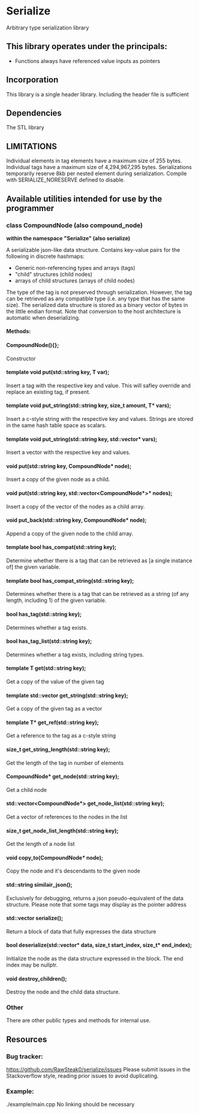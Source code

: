 # Serialize

Arbitrary type serialization library

## This library operates under the principals:

- Functions always have referenced value inputs as pointers

## Incorporation

This library is a single header library. Including the header file is sufficient

## Dependencies

The STL library

## LIMITATIONS

Individual elements in tag elements have a maximum size of 255 bytes. 
Individual tags have a maximum size of 4,294,967,295 bytes. 
Serializations temporarily reserve 8kb per nested element during serialization. Compile with SERIALIZE_NORESERVE defined to disable.

## Available utilities intended for use by the programmer

### class CompoundNode (also compound_node)
**within the namespace "Serialize" (also serialize)**

A serializable json-like data structure. Contains key-value pairs for the following in discrete hashmaps:

- Generic non-referencing types and arrays (tags)
- "child" structures (child nodes)
- arrays of child structures (arrays of child nodes)

The type of the tag is not preserved through serialization. However, the tag can be retrieved as any compatible type (i.e. any type that has the same size). The serialized data structure is stored as a binary vector of bytes in the little endian format. Note that conversion to the host architecture is automatic when deserializing.

#### Methods:

#### CompoundNode(){};

Constructor

#### template<typename T> void put(std::string key, T var);

Insert a tag with the respective key and value. This will safley override and replace an existing tag, if present.


#### template<typename T> void put_string(std::string key, size_t amount, T* vars);

Insert a c-style string with the respective key and values. Strings are stored in the same hash table space as scalars.


#### template<typename T> void put_string(std::string key, std::vector<T>* vars);

Insert a vector with the respective key and values.


#### void put(std::string key, CompoundNode* node);

Insert a copy of the given node as a child.


#### void put(std::string key, std::vector<CompoundNode*>* nodes);

Insert a copy of the vector of the nodes as a child array.


#### void put_back(std::string key, CompoundNode* node);

Append a copy of the given node to the child array.


#### template<typename T> bool has_compat(std::string key);

Determine whether there is a tag that can be retrieved as [a single instance of] the given variable.


#### template<typename T> bool has_compat_string(std::string key);

Determines whether there is a tag that can be retrieved as a string (of any length, including 1) of the given variable.


#### bool has_tag(std::string key);

Determines whether a tag exists.


#### bool has_tag_list(std::string key);

Determines whether a tag exists, including string types.


#### template<typename T> T get(std::string key);

Get a copy of the value of the given tag


#### template<typename T> std::vector<T> get_string(std::string key);

Get a copy of the given tag as a vector


#### template<typename T> T* get_ref(std::string key);

Get a reference to the tag as a c-style string


#### size_t get_string_length(std::string key);

Get the length of the tag in number of elements


#### CompoundNode* get_node(std::string key);

Get a child node


#### std::vector<CompoundNode*> get_node_list(std::string key);

Get a vector of references to the nodes in the list


#### size_t get_node_list_length(std::string key);

Get the length of a node list


#### void copy_to(CompoundNode* node);

Copy the node and it's descendants to the given node


#### std::string similair_json();

Exclusively for debugging, returns a json pseudo-equivalent of the data structure. Please note that some tags may display as the pointer address

#### std::vector<char> serialize();

Return a block of data that fully expresses the data structure


#### bool deserialize(std::vector<char>* data, size_t start_index, size_t* end_index);

Initialize the node as the data structure expressed in the block. The end index may be nullptr.
 

#### void destroy_children();

Destroy the node and the child data structure.

### Other

There are other public types and methods for internal use.

## Resources

### Bug tracker:

https://github.com/RawSteak0/serialize/issues
Please submit issues in the Stackoverflow style, reading prior issues to avoid duplicating.

### Example:

./example/main.cpp
No linking should be necessary
